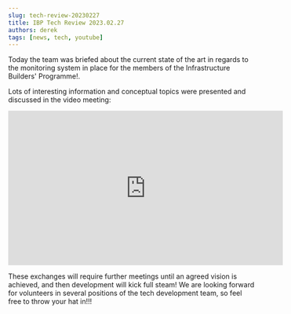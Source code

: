 ```yaml
---
slug: tech-review-20230227
title: IBP Tech Review 2023.02.27
authors: derek
tags: [news, tech, youtube]
---
```


Today the team was briefed about the current state of the art in regards to the monitoring system in place for the members of the Infrastructure Builders' Programme!.

Lots of interesting information and conceptual topics were presented and discussed in the video meeting:

<iframe width="560" height="315" src="https://www.youtube.com/embed/Q8B2PBShZcA" title="YouTube video player" frameborder="0" allow="accelerometer; autoplay; clipboard-write; encrypted-media; gyroscope; picture-in-picture; web-share" allowfullscreen></iframe>

These exchanges will require further meetings until an agreed vision is achieved, and then development will kick full steam! We are looking forward for volunteers in several positions of the tech development team, so feel free to throw your hat in!!!